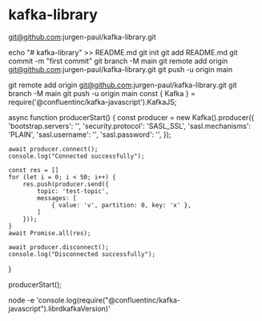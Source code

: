 # kafka-library 
git@github.com:jurgen-paul/kafka-library.git

echo "# kafka-library" >> README.md
git init
git add README.md
git commit -m "first commit"
git branch -M main
git remote add origin git@github.com:jurgen-paul/kafka-library.git
git push -u origin main

git remote add origin git@github.com:jurgen-paul/kafka-library.git
git branch -M main
git push -u origin main 
const { Kafka } = require('@confluentinc/kafka-javascript').KafkaJS;

async function producerStart() {
    const producer = new Kafka().producer({
        'bootstrap.servers': '<fill>',
        'security.protocol': 'SASL_SSL',
        'sasl.mechanisms': 'PLAIN',
        'sasl.username': '<fill>',
        'sasl.password': '<fill>',
    });

    await producer.connect();
    console.log("Connected successfully");

    const res = []
    for (let i = 0; i < 50; i++) {
        res.push(producer.send({
            topic: 'test-topic',
            messages: [
                { value: 'v', partition: 0, key: 'x' },
            ]
        }));
    }
    await Promise.all(res);

    await producer.disconnect();
    console.log("Disconnected successfully");
}

producerStart();

node -e 'console.log(require("@confluentinc/kafka-javascript").librdkafkaVersion)'
